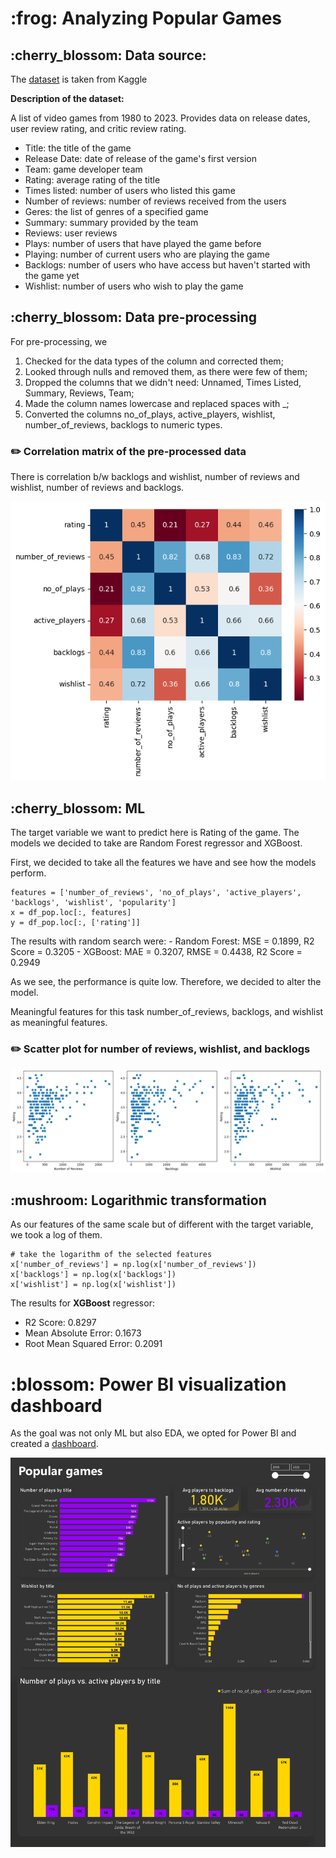 <h1> :frog: Analyzing Popular Games </h1>
<h2> :cherry_blossom: Data source: </h2>

The [dataset](https://www.kaggle.com/datasets/arnabchaki/popular-video-games-1980-2023) is taken from Kaggle

**Description of the dataset:**

A list of video games from 1980 to 2023. Provides data on release dates, user review rating, and critic review rating. 
- Title: the title of the game
- Release Date: date of release of the game's first version
- Team: game developer team
- Rating: average rating of the title
- Times listed: number of users who listed this game
- Number of reviews: number of reviews received from the users
- Geres: the list of genres of a specified game
- Summary: summary provided by the team
- Reviews: user reviews
- Plays: number of users that have played the game before
- Playing: number of current users who are playing the game
- Backlogs: number of users who have access but haven't started with the game yet
- Wishlist: number of users who wish to play the game

<h2> :cherry_blossom: Data pre-processing </h2>

For pre-processing, we
1. Checked for the data types of the column and corrected them;
2. Looked through nulls and removed them, as there were few of them;
3. Dropped the columns that we didn't need: Unnamed, Times Listed, Summary, Reviews, Team;
4. Made the column names lowercase and replaced spaces with _;
5. Converted the columns no_of_plays, active_players, wishlist, number_of_reviews, backlogs to numeric types.

<h3> ✏️ Correlation matrix of the pre-processed data </h3>

There is correlation b/w backlogs and wishlist, number of reviews and wishlist, number of reviews and backlogs.
 <p> </p>
 
![Correlation matrix](https://github.com/Ina612/imgs/blob/main/Correlation%20matrix%20of%20the%20pre-processed%20data.png)

<h2> :cherry_blossom: ML </h2>

The target variable we want to predict here is Rating of the game. 
The models we decided to take are Random Forest regressor and XGBoost. 

First, we decided to take all the features we have and see how the models perform.

```
features = ['number_of_reviews', 'no_of_plays', 'active_players', 'backlogs', 'wishlist', 'popularity']
x = df_pop.loc[:, features]
y = df_pop.loc[:, ['rating']]
```			     
The results with random search were: 
    - Random Forest: MSE = 0.1899, R2 Score = 0.3205
    - XGBoost: MAE = 0.3207, RMSE = 0.4438, R2 Score = 0.2949

As we see, the performance is quite low. Therefore, we decided to alter the model.

Meaningful features for this task number_of_reviews, backlogs, and wishlist as meaningful features.

<h3> ✏️ Scatter plot for number of reviews, wishlist, and backlogs </h3>

 <p> </p>
 
![Scatter plot](https://github.com/Ina612/imgs/blob/main/Scatter%20plot%20for%20games.png)

<h2> :mushroom: Logarithmic transformation </h2>
As our features of the same scale but of different with the target variable, we took a log of them.

```
# take the logarithm of the selected features
x['number_of_reviews'] = np.log(x['number_of_reviews'])
x['backlogs'] = np.log(x['backlogs'])
x['wishlist'] = np.log(x['wishlist'])
```

The results for **XGBoost** regressor: 

- R2 Score:  0.8297
- Mean Absolute Error:  0.1673
- Root Mean Squared Error:  0.2091
 
<h1> :blossom: Power BI visualization dashboard </h1>

As the goal was not only ML but also EDA, we opted for Power BI and created a [dashboard](https://github.com/Ina612/popular-games/blob/main/Popular_games_dataset.pbix).

<p> </p>

![Dataset Power BI](https://github.com/Ina612/imgs/blob/main/Popular_games_dataset.png)
